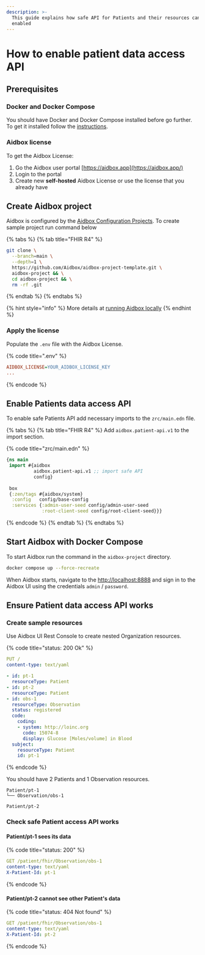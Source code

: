 ```yaml
---
description: >-
  This guide explains how safe API for Patients and their resources can be
  enabled
---
```


# How to enable patient data access API

## Prerequisites

### Docker and Docker Compose

You should have Docker and Docker Compose installed before go further. To get it installed follow the [instructions](https://docs.docker.com/engine/install/).

### Aidbox license

To get the Aidbox License:

1. Go the Aidbox user portal [https://aidbox.app](https://aidbox.app/)
2. Login to the portal
3. Create new **self-hosted** Aidbox License or use the license that you already have

## Create Aidbox project

Aidbox is configured by the [Aidbox Configuration Projects](../../../deprecated/deprecated/zen-related/aidbox-zen-lang-project/). To create sample project run command below&#x20;

{% tabs %}
{% tab title="FHIR R4" %}
```sh
git clone \
  --branch=main \
  --depth=1 \
  https://github.com/Aidbox/aidbox-project-template.git \
  aidbox-project && \
  cd aidbox-project && \
  rm -rf .git
```
{% endtab %}
{% endtabs %}

{% hint style="info" %}
More details at [running Aidbox locally](../../../getting-started/run-aidbox-locally-with-docker.md#using-configuration-project-method)
{% endhint %}

### Apply the license

Populate the `.env` file with the Aidbox License.&#x20;

{% code title=".env" %}
```ini
AIDBOX_LICENSE=YOUR_AIDBOX_LICENSE_KEY
...
```
{% endcode %}

## Enable Patients data access API

To enable safe Patients API add necessary imports to the `zrc/main.edn` file.

{% tabs %}
{% tab title="FHIR R4" %}
Add `aidbox.patient-api.v1` to the import section.

{% code title="zrc/main.edn" %}
```clojure
{ns main
 import #{aidbox
          aidbox.patient-api.v1 ;; import safe API
          config}
 
 box
 {:zen/tags #{aidbox/system}
  :config   config/base-config
  :services {:admin-user-seed config/admin-user-seed
             :root-client-seed config/root-client-seed}}}
```
{% endcode %}
{% endtab %}
{% endtabs %}

## Start Aidbox with Docker Compose

To start Aidbox run the command in the `aidbox-project` directory.

```bash
docker compose up --force-recreate
```

When Aidbox starts, navigate to the [http://localhost:8888](http://localhost:8888/) and sign in to the Aidbox UI using the credentials `admin` / `password`.

## Ensure Patient data access API works

### Create sample resources

Use Aidbox UI Rest Console to create nested Organization resources.

{% code title="status: 200 Ok" %}
```yaml
PUT /
content-type: text/yaml

- id: pt-1
  resourceType: Patient
- id: pt-2
  resourceType: Patient
- id: obs-1
  resourceType: Observation
  status: registered
  code:
    coding:
    - system: http://loinc.org
      code: 15074-8
      display: Glucose [Moles/volume] in Blood
  subject:
    resourceType: Patient
    id: pt-1
```
{% endcode %}

You should have 2 Patients and 1 Observation resources.

```
Patient/pt-1
└── Observation/obs-1

Patient/pt-2
```

### Check safe Patient access API works

#### Patient/pt-1 sees its data&#x20;

{% code title="status: 200" %}
```yaml
GET /patient/fhir/Observation/obs-1
content-type: text/yaml
X-Patient-Id: pt-1
```
{% endcode %}

#### Patient/pt-2 cannot see other Patient's data&#x20;

{% code title="status: 404 Not found" %}
```yaml
GET /patient/fhir/Observation/obs-1
content-type: text/yaml
X-Patient-Id: pt-2
```
{% endcode %}
